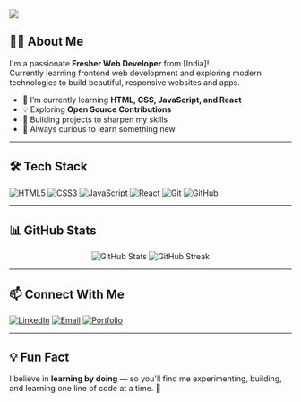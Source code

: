 <!-- Banner -->
<img src="https://capsule-render.vercel.app/api?type=waving&color=0:6e40c9,100:00c896&height=200&section=header&text=Hi%20There,%20I'm%20Code%20Denier!👋&fontSize=40&fontColor=ffffff" />

## 👨‍💻 About Me

I'm a passionate **Fresher Web Developer** from [India]!  
Currently learning frontend web development and exploring modern technologies to build beautiful, responsive websites and apps.

- 🌱 I’m currently learning **HTML, CSS, JavaScript, and React**
- 💡 Exploring **Open Source Contributions**
- 📂 Building projects to sharpen my skills
- 🧠 Always curious to learn something new

---

## 🛠️ Tech Stack

![HTML5](https://img.shields.io/badge/HTML5-E34F26?style=flat&logo=html5&logoColor=white)
![CSS3](https://img.shields.io/badge/CSS3-1572B6?style=flat&logo=css3&logoColor=white)
![JavaScript](https://img.shields.io/badge/JavaScript-F7DF1E?style=flat&logo=javascript&logoColor=black)
![React](https://img.shields.io/badge/React-20232A?style=flat&logo=react&logoColor=61DAFB)
![Git](https://img.shields.io/badge/Git-F05032?style=flat&logo=git&logoColor=white)
![GitHub](https://img.shields.io/badge/GitHub-181717?style=flat&logo=github&logoColor=white)

---

## 📊 GitHub Stats

<p align="center">
  <img src="https://github-readme-stats.vercel.app/api?username=your-username&show_icons=true&theme=radical" alt="GitHub Stats" />
  <img src="https://github-readme-streak-stats.herokuapp.com/?user=your-username&theme=radical" alt="GitHub Streak" />
</p>

---

## 📫 Connect With Me

[![LinkedIn](https://img.shields.io/badge/LinkedIn-0077B5?style=flat&logo=linkedin&logoColor=white)](https://linkedin.com/in/your-profile)
[![Email](https://img.shields.io/badge/Gmail-D14836?style=flat&logo=gmail&logoColor=white)](mailto:deniercode@gmail.com)
[![Portfolio](https://img.shields.io/badge/Portfolio-000?style=flat&logo=firefox&logoColor=white)](https://yourportfolio.com)

---

## 💡 Fun Fact  
I believe in **learning by doing** — so you'll find me experimenting, building, and learning one line of code at a time. 🚀
